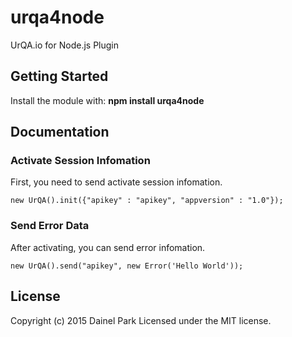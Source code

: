 # urqa4node 
UrQA.io for Node.js Plugin

## Getting Started

Install the module with: **npm install urqa4node**


## Documentation

### Activate Session Infomation

First, you need to send activate session infomation.

	new UrQA().init({"apikey" : "apikey", "appversion" : "1.0"});
	
### Send Error Data	

After activating, you can send error infomation.
	
	new UrQA().send("apikey", new Error('Hello World'));


## License

Copyright (c) 2015 Dainel Park Licensed under the MIT license.






